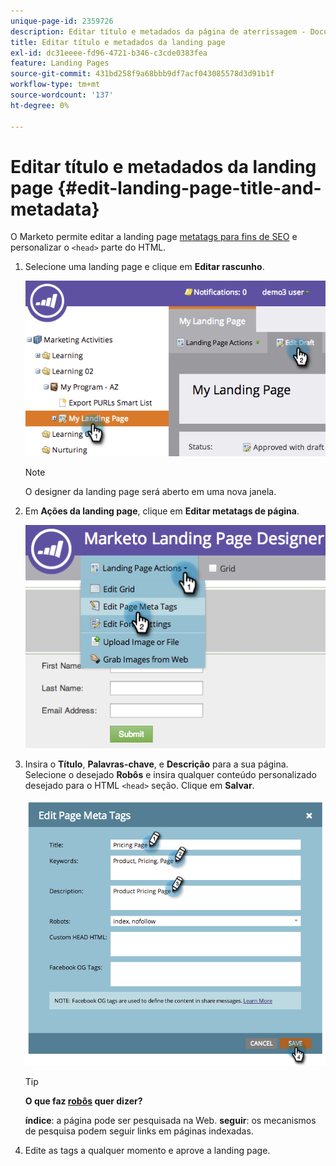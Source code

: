 ```yaml
---
unique-page-id: 2359726
description: Editar título e metadados da página de aterrissagem - Documentação do Marketo - Documentação do produto
title: Editar título e metadados da landing page
exl-id: dc31eeee-fd96-4721-b346-c3cde0383fea
feature: Landing Pages
source-git-commit: 431bd258f9a68bbb9df7acf043085578d3d91b1f
workflow-type: tm+mt
source-wordcount: '137'
ht-degree: 0%

---
```


# Editar título e metadados da landing page {#edit-landing-page-title-and-metadata}

O Marketo permite editar a landing page [metatags para fins de SEO](https://www.w3schools.com/tags/tag_meta.asp) e personalizar o `<head>` parte do HTML.

1. Selecione uma landing page e clique em **Editar rascunho**.

   ![](assets/image2014-9-17-11-3a39-3a21.png)

   >[!NOTE]
   >
   >O designer da landing page será aberto em uma nova janela.

1. Em **Ações da landing page**, clique em **Editar metatags de página**.

   ![](assets/image2014-9-17-11-3a39-3a32.png)

1. Insira o **Título**, **Palavras-chave**, e **Descrição** para a sua página. Selecione o desejado **Robôs** e insira qualquer conteúdo personalizado desejado para o HTML `<head>` seção. Clique em **Salvar**.

   ![](assets/image2014-9-17-11-3a39-3a50.png)

   >[!TIP]
   >
   >**O que faz [robôs](https://www.robotstxt.org/meta.html) quer dizer?**
   >
   >**índice**: a página pode ser pesquisada na Web. **seguir**: os mecanismos de pesquisa podem seguir links em páginas indexadas.

1. Edite as tags a qualquer momento e aprove a landing page.
